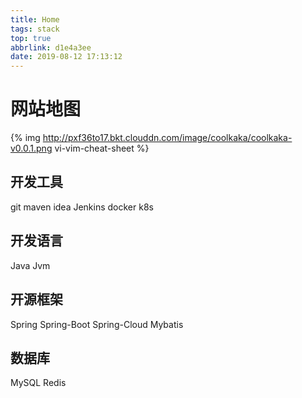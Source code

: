 ```yaml
---
title: Home
tags: stack
top: true
abbrlink: d1e4a3ee
date: 2019-08-12 17:13:12
---
```


# 网站地图

{% img http://pxf36to17.bkt.clouddn.com/image/coolkaka/coolkaka-v0.0.1.png vi-vim-cheat-sheet %}

## 开发工具

git maven idea Jenkins docker k8s

## 开发语言

Java Jvm

## 开源框架

Spring Spring-Boot Spring-Cloud Mybatis

## 数据库

MySQL Redis
